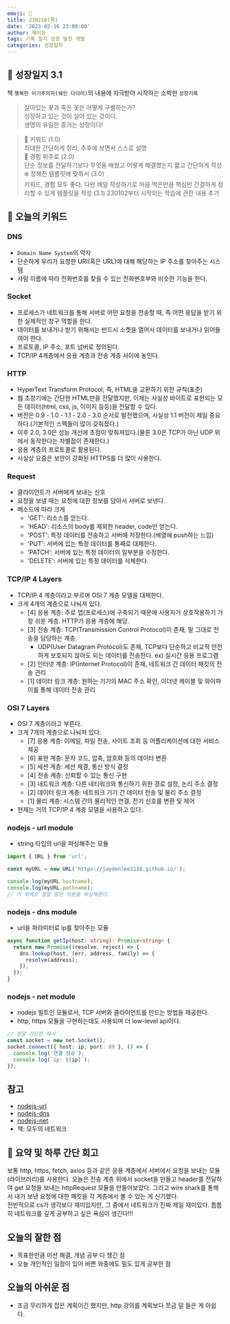 ```yaml
---
emoji: 🌱
title: 230216(목)
date: '2023-02-16 23:00:00'
author: 제이든
tags: 기록 일지 성장 발전 개발
categories: 성장일지
---
```


## 🎄 성장일지 3.1

책 `행복한 이기주의자(웨인 다이어)`의 내용에 자극받아 시작하는 소박한 `성장기록`

> 살아있는 꽃과 죽은 꽃은 어떻게 구별하는가?<br/>
> 성장하고 있는 것이 살아 있는 것이다.<br/>
> 생명의 유일한 증거는 성장이다!

> 🌳 키워드 (1.0)<br/>
> 최대한 간단하게 정리, 추후에 보면서 스스로 설명<br/>
> 🍉 경험 위주로 (2.0)<br/>
> 단순 정보를 전달하기보다 무엇을 배웠고 어떻게 해결했는지 짧고 간단하게 작성<br/>
> ❄️ 정해진 템플릿에 맞춰서 (3.0)<br/>
> 키워드, 경험 모두 좋다. 다만 매일 작성하기로 마음 먹은만큼 핵심만 간결하게 정리할 수 있게 템플릿을 작성
> (3.1) 230102부터 시작되는 학습에 관한 내용 추가

## 🔑 오늘의 키워드

### DNS

- `Domain Name System`의 약자
- 단순하게 우리가 요청한 URI(혹은 URL)에 대해 해당하는 IP 주소를 찾아주는 시스템
- 사람 이름에 따라 전화번호를 찾을 수 있는 전화번호부와 비슷한 기능을 한다.

### Socket

- 프로세스가 네트워크를 통해 서버로 어떤 요청을 전송할 때, 즉 어떤 응답을 받기 위한 실제적인 창구 역할을 한다.
- 데이터를 보내거나 받기 위해서는 반드시 소켓을 열어서 데이터를 보내거나 읽어들여야 한다.
- 프로토콜, IP 주소, 포트 넘버로 정의된다.
- TCP/IP 4계층에서 응용 계층과 전송 계층 사이에 놓인다.

### HTTP

- HyperText Transform Protocol; 즉, HTML을 교환하기 위한 규칙(표준)
- 웹 초창기에는 간단한 HTML만을 전달했지만, 이제는 사실상 바이트로 표현되는 모든 데이터(html, css, js, 이미지 등등)을 전달할 수 있다.
- 버전은 0.9 - 1.0 - 1.1 - 2.0 - 3.0 순서로 발전했으며, 사실상 1.1 버전이 제일 중요하다.(기본적인 스펙들이 많이 갖춰졌다.)
- 이후 2.0, 3.0은 성능 개선에 초점이 맞춰져있다.(물론 3.0은 TCP가 아닌 UDP 위에서 동작한다는 차별점이 존재한다.)
- 응용 계층의 프로토콜로 활용된다.
- 사실상 요즘은 보안이 강화된 HTTPS를 더 많이 사용한다.

### Request

- 클라이언트가 서버에게 보내는 신호
- 요청을 보낼 때는 요청에 대한 정보를 담아서 서버로 보낸다.
- 메소드에 따라 크게
  - 'GET': 리소스를 얻는다.
  - 'HEAD': 리소스의 body를 제외한 header, code만 얻는다.
  - 'POST': 특정 데이터를 전송하고 서버에 저장한다.(배열에 push하는 느낌)
  - 'PUT': 서버에 있는 특정 데이터를 통째로 대체한다.
  - 'PATCH': 서버에 있는 특정 데이터의 일부분을 수정한다.
  - 'DELETE': 서버에 있는 특정 데이터를 삭제한다.

### TCP/IP 4 Layers

- TCP/IP 4 계층이라고 부르며 OSI 7 계층 모델을 대체한다.
- 크게 4개의 계층으로 나눠져 있다.
  - [4] 응용 계층: 주로 앱(프로세스)에 구축되기 때문에 사용자가 상호작용하기 가장 쉬운 계층. HTTP가 응용 계층에 해당.
  - [3] 전송 계층: TCP(Transmission Control Protocol)이 존재, 말 그대로 전송을 담당하는 계층.
    - UDP(User Datagram Protocol)도 존재, TCP보다 단순하고 비교적 안전하게 보호되지 않아도 되는 데이터를 전송한다. ex) 실시간 응용 프로그램
  - [2] 인터넷 계층: IP(Internet Protocol)이 존재, 네트워크 간 데이터 패킷의 전송 관리
  - [1] 데이터 링크 계층: 원하는 기기의 MAC 주소 확인, 이더넷 케이블 및 와이파이를 통해 데이터 전송 관리

### OSI 7 Layers

- OSI 7 계층이라고 부른다.
- 크게 7개의 계층으로 나눠져 있다.
  - [7] 응용 계층: 이메일, 파일 전송, 사이트 조회 등 어플리케이션에 대한 서비스 제공
  - [6] 표현 계층: 문자 코드, 압축, 암호화 등의 데이터 변환
  - [5] 세션 계층: 세션 체결, 통신 방식 결정
  - [4] 전송 계층: 신뢰할 수 있는 통신 구현
  - [3] 네트워크 계층: 다른 네티워크와 통신하기 위한 경로 설정, 논리 주소 결정
  - [2] 데이터 링크 계층: 네트워크 기기 간 데이터 전송 및 물리 주소 결정
  - [1] 물리 계층: 시스템 간의 물리적인 연결, 전기 신호를 변환 및 제어
- 현재는 거의 TCP/IP 4 계층 모델을 사용하고 있다.

### nodejs - url module

- string 타입의 url을 파싱해주는 모듈

```js
import { URL } from 'url';

const myURL = new URL('https://jaydenlee1116.github.io/');

console.log(myURL.hostname);
console.log(myURL.pathname);
// 이 외에도 정말 많은 부분을 파싱해준다.
```

### nodejs - dns module

- url을 파라미터로 ip를 찾아주는 모듈

```ts
async function getIp(host: string): Promise<string> {
  return new Promise((resolve, reject) => {
    dns.lookup(host, (err, address, family) => {
      resolve(address);
    });
  });
}
```

### nodejs - net module

- nodejs 빌트인 모듈로서, TCP 서버와 클라이언트를 만드는 방법을 제공한다.
- http, https 모듈을 구현하는데도 사용되며 더 low-level api이다.

```ts
// 정말 간단한 예시
const socket = new net.Socket();
socket.connect({ host: ip, port: 80 }, () => {
  console.log('연결 성공');
  console.log(`ip: ${ip}`);
});
```

## 참고

- [nodejs-url](https://nodejs.org/api/url.html)
- [nodejs-dns](https://nodejs.org/api/dns.html)
- [nodejs-net](https://nodejs.org/api/net.html)
- 책: 모두의 네트워크

## 📝 요약 및 하루 간단 회고

보통 http, https, fetch, axios 등과 같은 응용 계층에서 서버에서 요청을 보내는 모듈(라이브러리)를 사용한다. 오늘은 전송 계층 위에서 socket을 만들고
header를 전달하여 get 요청을 보내는 httpRequest 모듈을 만들어보았다. 그리고 wire shark를 통해서 내가 보낸 요청에 대한 패킷을 각 계층에서 볼 수 있는 게 신기했다.<br/>
전반적으로 cs가 생각보다 재미있지만, 그 중에서 네트워크가 진짜 제일 재미있다. 틈틈히 네트워크를 깊게 공부하고 싶은 욕심이 생긴다!!!

## 오늘의 잘한 점

- 목표한만큼 미션 해결, 개념 공부 다 챙긴 점
- 오늘 개인적인 일정이 있어 바쁜 와중에도 밀도 있게 공부한 점

## 오늘의 아쉬운 점

- 조금 무리하게 잡은 계획이긴 했지만, http 강의를 계획보다 쪼금 덜 들은 게 아쉽다.

```toc

```
